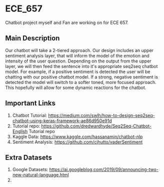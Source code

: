 # ECE_657
Chatbot project myself and Fan are working on for ECE 657.

## Main Description

Our chatbot will take a 2-tiered approach. Our design includes an upper sentiment analysis layer, that will inform the model of the emotion and intensity of the user question. Depending on the output from the upper layer, we will then feed the sentence into it's appropriate seq2seq chatbot model. For example, if a positive sentiment is detected the user will be chatting with our positive chatbot model. If a strong, negative sentiment is detected the model will switch to a softer toned, more focused approach. This hopefully will allow for some dynamic reactions for the chatbot.

## Important Links 
1. Chatbot Tutorial: https://medium.com/swlh/how-to-design-seq2seq-chatbot-using-keras-framework-ae86d950e91d
2. Tutorial repo: https://github.com/dredwardhyde/Seq2Seq-Chatbot-English Tutorial repo
3. Kaggle Data: https://www.kaggle.com/hassanamin/chatbot-nlp
4. Sentiment Analysis: https://github.com/cjhutto/vaderSentiment

## Extra Datasets
1. Google Datasets: https://ai.googleblog.com/2019/09/announcing-two-new-natural-language.html
2.

